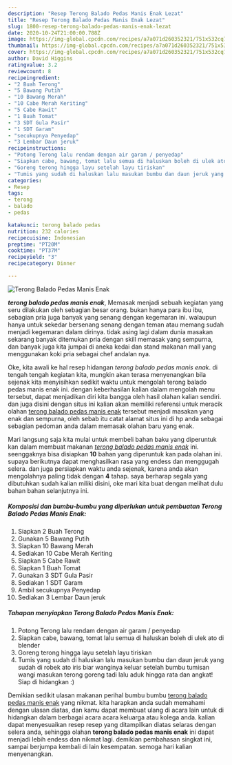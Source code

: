 ```yaml
---
description: "Resep Terong Balado Pedas Manis Enak Lezat"
title: "Resep Terong Balado Pedas Manis Enak Lezat"
slug: 1800-resep-terong-balado-pedas-manis-enak-lezat
date: 2020-10-24T21:00:00.788Z
image: https://img-global.cpcdn.com/recipes/a7a071d260352321/751x532cq70/terong-balado-pedas-manis-enak-foto-resep-utama.jpg
thumbnail: https://img-global.cpcdn.com/recipes/a7a071d260352321/751x532cq70/terong-balado-pedas-manis-enak-foto-resep-utama.jpg
cover: https://img-global.cpcdn.com/recipes/a7a071d260352321/751x532cq70/terong-balado-pedas-manis-enak-foto-resep-utama.jpg
author: David Higgins
ratingvalue: 3.2
reviewcount: 8
recipeingredient:
- "2 Buah Terong"
- "5 Bawang Putih"
- "10 Bawang Merah"
- "10 Cabe Merah Keriting"
- "5 Cabe Rawit"
- "1 Buah Tomat"
- "3 SDT Gula Pasir"
- "1 SDT Garam"
- "secukupnya Penyedap"
- "3 Lembar Daun jeruk"
recipeinstructions:
- "Potong Terong lalu rendam dengan air garam / penyedap"
- "Siapkan cabe, bawang, tomat lalu semua di haluskan boleh di ulek ato di blender"
- "Goreng terong hingga layu setelah layu tiriskan"
- "Tumis yang sudah di haluskan lalu masukan bumbu dan daun jeruk yang sudah di robek ato iris biar wanginya keluar setelah bumbu tumisan wangi masukan terong goreng tadi lalu aduk hingga rata dan angkat! Siap di hidangkan :)"
categories:
- Resep
tags:
- terong
- balado
- pedas

katakunci: terong balado pedas 
nutrition: 232 calories
recipecuisine: Indonesian
preptime: "PT20M"
cooktime: "PT37M"
recipeyield: "3"
recipecategory: Dinner

---
```



![Terong Balado Pedas Manis Enak](https://img-global.cpcdn.com/recipes/a7a071d260352321/751x532cq70/terong-balado-pedas-manis-enak-foto-resep-utama.jpg)

<b><i>terong balado pedas manis enak</i></b>, Memasak menjadi sebuah kegiatan yang seru dilakukan oleh sebagian besar orang. bukan hanya para ibu ibu, sebagian pria juga banyak yang senang dengan kegemaran ini. walaupun hanya untuk sekedar bersenang senang dengan teman atau memang sudah menjadi kegemaran dalam dirinya. tidak asing lagi dalam dunia masakan sekarang banyak ditemukan pria dengan skill memasak yang sempurna, dan banyak juga kita jumpai di aneka kedai dan stand makanan mall yang menggunakan koki pria sebagai chef andalan nya.

Oke, kita awali ke hal resep hidangan <i>terong balado pedas manis enak</i>. di tengah tengah kegiatan kita, mungkin akan terasa menyenangkan bila sejenak kita menyisihkan sedikit waktu untuk mengolah terong balado pedas manis enak ini. dengan keberhasilan kalian dalam mengolah menu tersebut, dapat menjadikan diri kita bangga oleh hasil olahan kalian sendiri. dan juga disini dengan situs ini kalian akan memiliki referensi untuk meracik olahan <u>terong balado pedas manis enak</u> tersebut menjadi masakan yang enak dan sempurna, oleh sebab itu catat alamat situs ini di hp anda sebagai sebagian pedoman anda dalam memasak olahan baru yang enak.




Mari langsung saja kita mulai untuk membeli bahan baku yang diperuntuk kan dalam membuat makanan <u><i>terong balado pedas manis enak</i></u> ini. seenggaknya bisa disiapkan <b>10</b> bahan yang diperuntuk kan pada olahan ini. supaya berikutnya dapat menghasilkan rasa yang endess dan menggugah selera. dan juga persiapkan waktu anda sejenak, karena anda akan mengolahnya paling tidak dengan <b>4</b> tahap. saya berharap segala yang dibutuhkan sudah kalian miliki disini, oke mari kita buat dengan melihat dulu bahan bahan selanjutnya ini.

<!--inarticleads1-->

##### Komposisi dan bumbu-bumbu yang diperlukan untuk pembuatan Terong Balado Pedas Manis Enak:

1. Siapkan 2 Buah Terong
1. Gunakan 5 Bawang Putih
1. Siapkan 10 Bawang Merah
1. Sediakan 10 Cabe Merah Keriting
1. Siapkan 5 Cabe Rawit
1. Siapkan 1 Buah Tomat
1. Gunakan 3 SDT Gula Pasir
1. Sediakan 1 SDT Garam
1. Ambil secukupnya Penyedap
1. Sediakan 3 Lembar Daun jeruk




<!--inarticleads2-->

##### Tahapan menyiapkan Terong Balado Pedas Manis Enak:

1. Potong Terong lalu rendam dengan air garam / penyedap
1. Siapkan cabe, bawang, tomat lalu semua di haluskan boleh di ulek ato di blender
1. Goreng terong hingga layu setelah layu tiriskan
1. Tumis yang sudah di haluskan lalu masukan bumbu dan daun jeruk yang sudah di robek ato iris biar wanginya keluar setelah bumbu tumisan wangi masukan terong goreng tadi lalu aduk hingga rata dan angkat! Siap di hidangkan :)




Demikian sedikit ulasan makanan perihal bumbu bumbu <u>terong balado pedas manis enak</u> yang nikmat. kita harapkan anda sudah memahami dengan ulasan diatas, dan kamu dapat membuat ulang di acara lain untuk di hidangkan dalam berbagai acara acara keluarga atau kolega anda. kalian dapat menyesuaikan resep resep yang ditampilkan diatas selaras dengan selera anda, sehingga olahan <b>terong balado pedas manis enak</b> ini dapat menjadi lebih endess dan nikmat lagi. demikian pembahasan singkat ini, sampai berjumpa kembali di lain kesempatan. semoga hari kalian menyenangkan.
